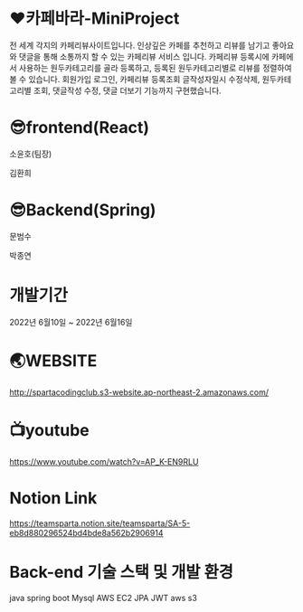 # ♥️카페바라-MiniProject
전 세계 각지의 카페리뷰사이트입니다. 인상깊은 카페를 추천하고 리뷰를 남기고 좋아요와 댓글을 통해 소통까지 할 수 있는 카페리뷰 서비스 입니다.
카페리뷰 등록시에 카페에서 사용하는 원두카테고리를 골라 등록하고, 등록된 원두카테고리별로 리뷰를 정렬하여 볼 수 있습니다.
회원가입 로그인, 카페리뷰 등록조회 글작성자일시 수정삭제, 원두카테고리별 조회, 댓글작성 수정, 댓글 더보기 기능까지 구현했습니다.




# 😎frontend(React)
소윤호(팀장)

김환희
# 😎Backend(Spring)
문범수

박종연

# 개발기간
2022년 6월10일 ~ 2022년 6월16일

# 🌏WEBSITE
http://spartacodingclub.s3-website.ap-northeast-2.amazonaws.com/

# 📺youtube
https://www.youtube.com/watch?v=AP_K-EN9RLU

# Notion Link
https://teamsparta.notion.site/teamsparta/SA-5-eb8d880296524bd4bde8a562b2906914

# Back-end 기술 스택 및 개발 환경
java
spring boot
Mysql
AWS EC2
JPA
JWT
aws s3
